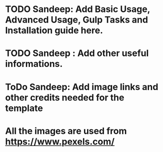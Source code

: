 # TODO Sandeep: Add Basic Usage, Advanced Usage, Gulp Tasks and Installation guide here.


# TODO Sandeep : Add other useful informations.
# ToDo Sandeep: Add image links and other credits needed for the template

# All the images are used from https://www.pexels.com/